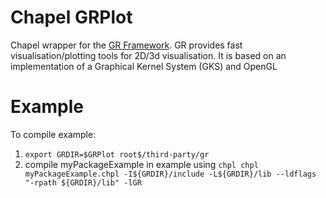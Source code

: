 # Chapel GRPlot
Chapel wrapper for the [GR Framework](https://gr-framework.org). 
GR provides fast visualisation/plotting tools for 2D/3d visualisation. It is based on an implementation of a Graphical Kernel System (GKS) and OpenGL

# Example
To compile example:
1. ```export GRDIR=$GRPlot root$/third-party/gr```
2. compile myPackageExample in example using ```chpl chpl myPackageExample.chpl -I${GRDIR}/include -L${GRDIR}/lib --ldflags "-rpath ${GRDIR}/lib" -lGR ```
